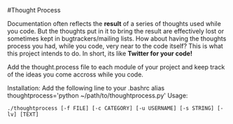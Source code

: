 #Thought Process

Documentation often reflects the **result** of a series of thoughts used while
you code. But the thoughts put in it to bring the result are effectively lost 
or sometimes kept in bugtrackers/mailing lists. How about having the thoughts process
you had, while you code, very near to the code itself? This is what this project
intends to do. In short, its like **Twitter for your code!**

Add the thought.process file to each module of your project and keep track of
the ideas you come accross while you code.

Installation:
    Add the following line to your .bashrc
    alias thoughtprocess='python ~/path/to/thoughtprocess.py'
Usage:

    ./thoughtprocess [-f FILE] [-c CATEGORY] [-u USERNAME] [-s STRING] [-lv] [TEXT]
